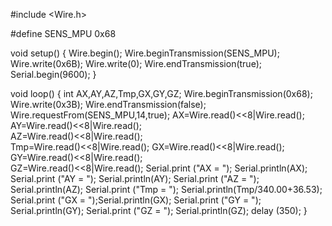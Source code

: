 #include <Wire.h>

#define SENS_MPU 0x68
  

void setup() {
  Wire.begin();
  Wire.beginTransmission(SENS_MPU);
  Wire.write(0x6B);
  Wire.write(0);
  Wire.endTransmission(true);
  Serial.begin(9600);
  }
  
void loop() {
 int AX,AY,AZ,Tmp,GX,GY,GZ;
 Wire.beginTransmission(0x68);
 Wire.write(0x3B);
 Wire.endTransmission(false);
 Wire.requestFrom(SENS_MPU,14,true);
 AX=Wire.read()<<8|Wire.read();    
 AY=Wire.read()<<8|Wire.read();  
 AZ=Wire.read()<<8|Wire.read();  
 Tmp=Wire.read()<<8|Wire.read(); 
 GX=Wire.read()<<8|Wire.read();  
 GY=Wire.read()<<8|Wire.read();  
 GZ=Wire.read()<<8|Wire.read();
 Serial.print ("AX = ");  Serial.println(AX);
 Serial.print ("AY = "); Serial.println(AY);
 Serial.print ("AZ = "); Serial.println(AZ);
 Serial.print ("Tmp = "); Serial.println(Tmp/340.00+36.53);
 Serial.print ("GX = ");Serial.println(GX);
 Serial.print ("GY = "); Serial.println(GY);
 Serial.print ("GZ = "); Serial.println(GZ);
 delay (350);
}
  
 
